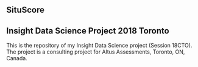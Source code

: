 ## SituScore
## Insight Data Science Project 2018 Toronto

This is the repository of my Insight Data Science project (Session 18CTO). The project is a consulting project for Altus Assessments, Toronto, ON, Canada. 

